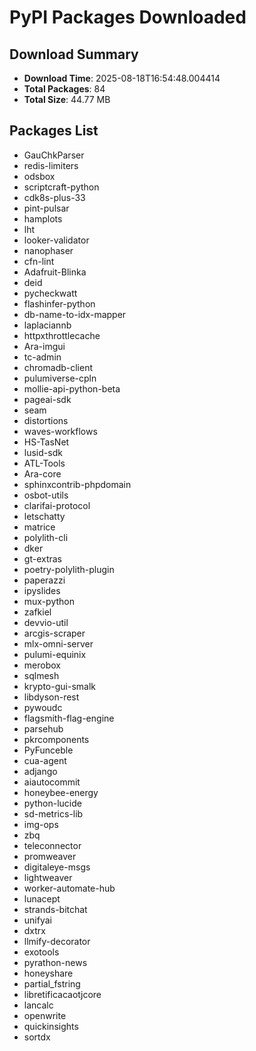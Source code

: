 # PyPI Packages Downloaded

## Download Summary
- **Download Time**: 2025-08-18T16:54:48.004414
- **Total Packages**: 84
- **Total Size**: 44.77 MB

## Packages List
- GauChkParser
- redis-limiters
- odsbox
- scriptcraft-python
- cdk8s-plus-33
- pint-pulsar
- hamplots
- lht
- looker-validator
- nanophaser
- cfn-lint
- Adafruit-Blinka
- deid
- pycheckwatt
- flashinfer-python
- db-name-to-idx-mapper
- laplaciannb
- httpxthrottlecache
- Ara-imgui
- tc-admin
- chromadb-client
- pulumiverse-cpln
- mollie-api-python-beta
- pageai-sdk
- seam
- distortions
- waves-workflows
- HS-TasNet
- lusid-sdk
- ATL-Tools
- Ara-core
- sphinxcontrib-phpdomain
- osbot-utils
- clarifai-protocol
- letschatty
- matrice
- polylith-cli
- dker
- gt-extras
- poetry-polylith-plugin
- paperazzi
- ipyslides
- mux-python
- zafkiel
- devvio-util
- arcgis-scraper
- mlx-omni-server
- pulumi-equinix
- merobox
- sqlmesh
- krypto-gui-smalk
- libdyson-rest
- pywoudc
- flagsmith-flag-engine
- parsehub
- pkrcomponents
- PyFunceble
- cua-agent
- adjango
- aiautocommit
- honeybee-energy
- python-lucide
- sd-metrics-lib
- img-ops
- zbq
- teleconnector
- promweaver
- digitaleye-msgs
- lightweaver
- worker-automate-hub
- lunacept
- strands-bitchat
- unifyai
- dxtrx
- llmify-decorator
- exotools
- pyrathon-news
- honeyshare
- partial_fstring
- libretificacaotjcore
- lancalc
- openwrite
- quickinsights
- sortdx
